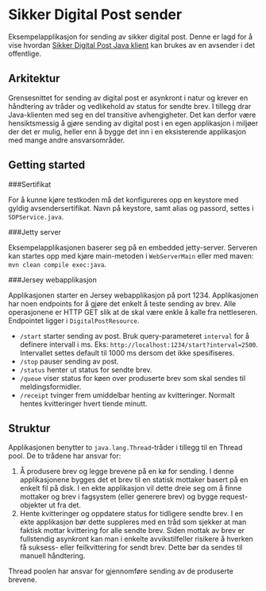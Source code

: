 Sikker Digital Post sender
==========================

Eksempelapplikasjon for sending av sikker digital post. Denne er lagd for å vise hvordan <a href="https://github.com/difi/sikker-digital-post-java-klient">Sikker Digital Post Java klient</a>
kan brukes av en avsender i det offentlige.

Arkitektur
----------

Grensesnittet for sending av digital post er asynkront i natur og krever en håndtering av tråder og vedlikehold av status for sendte brev. I tillegg drar Java-klienten med seg en del transitive avhengigheter.
Det kan derfor være hensiktsmessig å gjøre sending av digital post i en egen applikasjon i miljøer der det er mulig, heller enn å bygge det inn i en eksisterende applikasjon med mange andre ansvarsområder.

Getting started
-------

###Sertifikat

For å kunne kjøre testkoden må det konfigureres opp en keystore med gyldig avsendersertifikat. Navn på keystore, samt alias og passord, settes i `SDPService.java`.

###Jetty server

Eksempelapplikasjonen baserer seg på en embedded jetty-server. Serveren kan startes opp med kjøre main-metoden i `WebServerMain` eller med maven: `mvn clean compile exec:java`.

###Jersey webapplikasjon

Applikasjonen starter en Jersey webapplikasjon på port 1234. Applikasjonen har noen endpoints for å gjøre det enkelt å teste sending av brev. Alle operasjonene er HTTP GET slik at de skal være enkle å kalle fra nettleseren.
Endpointet ligger i `DigitalPostResource`.

* `/start` starter sending av post. Bruk query-parameteret `interval` for å definere intervall i ms. Eks: `http://localhost:1234/start?interval=2500`. Intervallet settes default til 1000 ms dersom det ikke spesifiseres.
* `/stop` pauser sending av post.
* `/status` henter ut status for sendte brev.
* `/queue` viser status for køen over produserte brev som skal sendes til meldingsformidler.
* `/receipt` tvinger frem umiddelbar henting av kvitteringer. Normalt hentes kvitteringer hvert tiende minutt.

Struktur
--------

Applikasjonen benytter to `java.lang.Thread`-tråder i tillegg til en Thread pool. De to trådene har ansvar for:

1. Å produsere brev og legge brevene på en kø for sending.
I denne applikasjonene bygges det et brev til en statisk mottaker basert på en enkelt fil på disk. 
I en ekte applikasjon vil dette dreie seg om å finne mottaker og brev i fagsystem (eller generere brev) og bygge request-objekter ut fra det.
2. Hente kvitteringer og oppdatere status for tidligere sendte brev.
I en ekte applikasjon bør dette suppleres med en tråd som sjekker at man faktisk mottar kvittering for alle sendte brev. Siden mottak av brev er fullstendig asynkront kan man i enkelte avvikstilfeller risikere å hverken få suksess- eller feilkvittering for sendt brev. Dette bør da sendes til manuell håndtering.

Thread poolen har ansvar for gjennomføre sending av de produserte brevene.